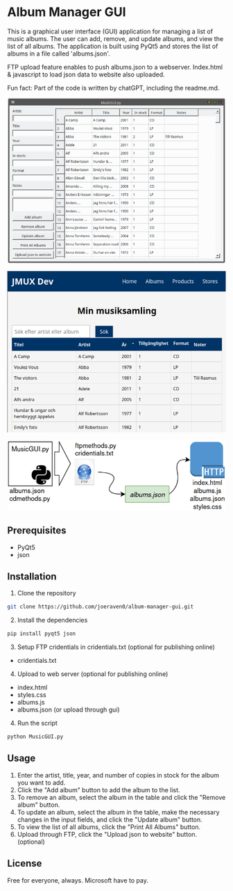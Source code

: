 # Album Manager GUI

This is a graphical user interface (GUI) application for managing a list of music albums. The user can add, remove, and update albums, and view the list of all albums. The application is built using PyQt5 and stores the list of albums in a file called 'albums.json'.

FTP upload feature enables to push albums.json to a webserver. Index.html & javascript to load json data to website also uploaded.

Fun fact: Part of the code is written by chatGPT, including the readme.md.

![Album Manager GUI](gitassets/Screenshot_20230113_202609.png)

![Album Manager Website](gitassets/Screenshot_20230113_203503.png)

![Album Manager Flow](gitassets/Screenshot_20230113_211255.png)

## Prerequisites

- PyQt5
- json

## Installation

1. Clone the repository

```bash
git clone https://github.com/joeraven0/album-manager-gui.git

```
2. Install the dependencies

```bash
pip install pyqt5 json
```
3. Setup FTP cridentials in cridentials.txt (optional for publishing online)

  * cridentials.txt

4. Upload to web server (optional for publishing online)

  * index.html
  * styles.css
  * albums.js
  * albums.json (or upload through gui)

4. Run the script

```bash
python MusicGUI.py
```

## Usage

1. Enter the artist, title, year, and number of copies in stock for the album you want to add.
2. Click the "Add album" button to add the album to the list.
3. To remove an album, select the album in the table and click the "Remove album" button.
4. To update an album, select the album in the table, make the necessary changes in the input fields, and click the "Update album" button.
5. To view the list of all albums, click the "Print All Albums" button.
6. Upload through FTP, click the "Upload json to website" button. (optional)

## License

Free for everyone, always. Microsoft have to pay.

